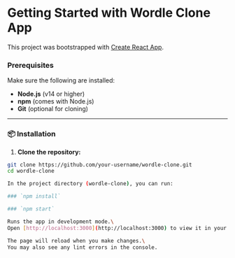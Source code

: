 # Getting Started with Wordle Clone App

This project was bootstrapped with [Create React App](https://github.com/facebook/create-react-app).

### Prerequisites

Make sure the following are installed:

- **Node.js** (v14 or higher)
- **npm** (comes with Node.js)
- **Git** (optional for cloning)

---

### 📦 Installation

1. **Clone the repository:**

```bash
git clone https://github.com/your-username/wordle-clone.git
cd wordle-clone

In the project directory (wordle-clone), you can run:

### `npm install`

### `npm start`

Runs the app in development mode.\
Open [http://localhost:3000](http://localhost:3000) to view it in your browser.

The page will reload when you make changes.\
You may also see any lint errors in the console.
